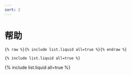 ```yaml
---
sort: 2
---
```


# 帮助

```
{% raw %}{% include list.liquid all=true %}{% endraw %}

{% include list.liquid all=true %}
```

{% include list.liquid all=true %}

